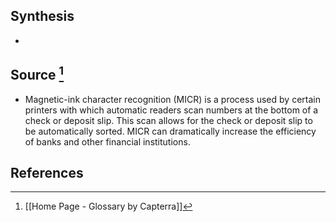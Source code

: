 ## Synthesis
- 
## Source [^1]
- Magnetic-ink character recognition (MICR) is a process used by certain printers with which automatic readers scan numbers at the bottom of a check or deposit slip. This scan allows for the check or deposit slip to be automatically sorted. MICR can dramatically increase the efficiency of banks and other financial institutions.
## References

[^1]: [[Home Page - Glossary by Capterra]]